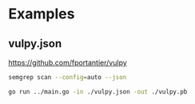 # Examples

## vulpy.json

https://github.com/fportantier/vulpy

```bash
semgrep scan --config=auto --json

go run ../main.go -in ./vulpy.json -out ./vulpy.pb
```
